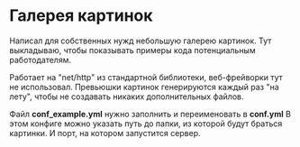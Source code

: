 # Галерея картинок
Написал для собственных нужд небольшую галерею картинок.
Тут выкладываю, чтобы показывать примеры кода потенциальным работодателям. 

Работает на "net/http" из стандартной библиотеки, веб-фрейворки тут не использовал.
Превьюшки картинок генерируются каждый раз "на лету", чтобы не создавать никаких дополнительных файлов. 

Файл **conf_example.yml** нужно заполнить и переименовать в **conf.yml**
В этом конфиге можно указать путь до папки, из которой будут браться картинки. И порт, на котором запустится сервер.
